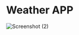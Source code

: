 # Weather APP

![Screenshot (2)](https://github.com/user-attachments/assets/f3c54e2a-4ce2-4054-9cf3-4eab16fa7379)
